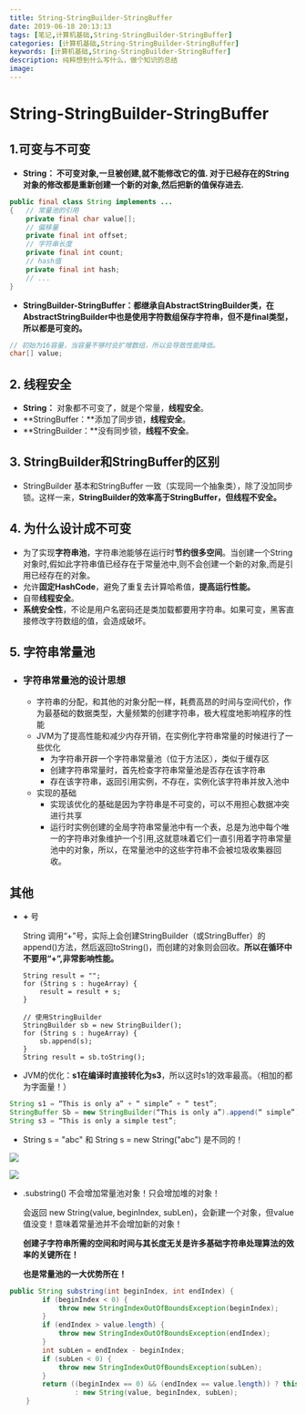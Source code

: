 ```yaml
---
title: String-StringBuilder-StringBuffer
date: 2019-06-18 20:13:13
tags: [笔记,计算机基础,String-StringBuilder-StringBuffer]
categories: [计算机基础,String-StringBuilder-StringBuffer]
keywords: [计算机基础,String-StringBuilder-StringBuffer]
description: 纯粹想到什么写什么，做个知识的总结
image: 
---
```




# String-StringBuilder-StringBuffer



## 1.可变与不可变

- **String： 不可变对象,一旦被创建,就不能修改它的值. 对于已经存在的String对象的修改都是重新创建一个新的对象,然后把新的值保存进去.**

```java
public final class String implements ...
{	// 常量池的引用
    private final char value[];
    // 偏移量
	private final int offset;
	// 字符串长度
	private final int count;
	// hash值
	private final int hash;
	// ...   
}
```

- **StringBuilder-StringBuffer：**都继承自AbstractStringBuilder类，在AbstractStringBuilder中也是使用字符数组保存字符串，但不是final类型，所以**都是可变的。** 

```Java
// 初始为16容量，当容量不够时会扩增数组，所以会导致性能降低。
char[] value;
```



## 2. 线程安全

- **String：** 对象都不可变了，就是个常量，**线程安全**。
- **StringBuffer：**添加了同步锁，**线程安全**。
- **StringBuilder：**没有同步锁，**线程不安全**。



## 3. StringBuilder和StringBuffer的区别

- StringBuilder 基本和StringBuffer 一致（实现同一个抽象类），除了没加同步锁。这样一来，**StringBuilder的效率高于StringBuffer，但线程不安全。**



## 4. 为什么设计成不可变

- 为了实现**字符串池**，字符串池能够在运行时**节约很多空间**。当创建一个String对象时,假如此字符串值已经存在于常量池中,则不会创建一个新的对象,而是引用已经存在的对象。
- 允许**固定HashCode**，避免了重复去计算哈希值，**提高运行性能。**
- 自带**线程安全**。
- **系统安全性**，不论是用户名密码还是类加载都要用字符串。如果可变，黑客直接修改字符数组的值，会造成破坏。



## 5. 字符串常量池

- ### 字符串常量池的设计思想

  - 字符串的分配，和其他的对象分配一样，耗费高昂的时间与空间代价，作为最基础的数据类型，大量频繁的创建字符串，极大程度地影响程序的性能
  - JVM为了提高性能和减少内存开销，在实例化字符串常量的时候进行了一些优化
    - 为字符串开辟一个字符串常量池（位于方法区），类似于缓存区
    - 创建字符串常量时，首先检查字符串常量池是否存在该字符串
    - 存在该字符串，返回引用实例，不存在，实例化该字符串并放入池中
  - 实现的基础
    - 实现该优化的基础是因为字符串是不可变的，可以不用担心数据冲突进行共享
    - 运行时实例创建的全局字符串常量池中有一个表，总是为池中每个唯一的字符串对象维护一个引用,这就意味着它们一直引用着字符串常量池中的对象，所以，在常量池中的这些字符串不会被垃圾收集器回收。



## 其他

- **+** 号

  String 调用“+”号，实际上会创建StringBuilder（或StringBuffer）的append()方法，然后返回toString()，而创建的对象则会回收。**所以在循环中不要用“+”,非常影响性能。**

  ```
  String result = "";
  for (String s : hugeArray) {
      result = result + s;
  }
  
  // 使用StringBuilder
  StringBuilder sb = new StringBuilder();
  for (String s : hugeArray) {
      sb.append(s);
  }
  String result = sb.toString();
  ```

  

- JVM的优化：**s1在编译时直接转化为s3**，所以这时s1的效率最高。（相加的都为字面量！）

```Java
String s1 = “This is only a” + “ simple” + “ test”;
StringBuffer Sb = new StringBuilder(“This is only a”).append(“ simple”).append(“ test”);
String s3 = “This is only a simple test”;  
```



- String s = "abc"  和  String s = new String("abc") 是不同的！

![](/String-StringBuilder-StringBuffer/1.png)

  ![](/String-StringBuilder-StringBuffer/2.png)



- .substring() 不会增加常量池对象！只会增加堆的对象！

  会返回 new String(value, beginIndex, subLen)，会新建一个对象，但value值没变！意味着常量池并不会增加新的对象！

  **创建子字符串所需的空间和时间与其长度无关是许多基础字符串处理算法的效率的关键所在！**
  
  **也是常量池的一大优势所在！**

```java
public String substring(int beginIndex, int endIndex) {
        if (beginIndex < 0) {
            throw new StringIndexOutOfBoundsException(beginIndex);
        }
        if (endIndex > value.length) {
            throw new StringIndexOutOfBoundsException(endIndex);
        }
        int subLen = endIndex - beginIndex;
        if (subLen < 0) {
            throw new StringIndexOutOfBoundsException(subLen);
        }
        return ((beginIndex == 0) && (endIndex == value.length)) ? this
                : new String(value, beginIndex, subLen);
    }
```

